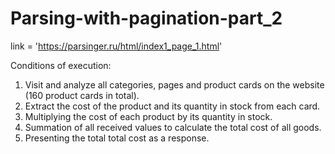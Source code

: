 # Parsing-with-pagination-part_2

link = 'https://parsinger.ru/html/index1_page_1.html'

Conditions of execution:

1. Visit and analyze all categories, pages and product cards on the website (160 product cards in total).
2. Extract the cost of the product and its quantity in stock from each card.
3. Multiplying the cost of each product by its quantity in stock.
4. Summation of all received values to calculate the total cost of all goods.
5. Presenting the total total cost as a response.
